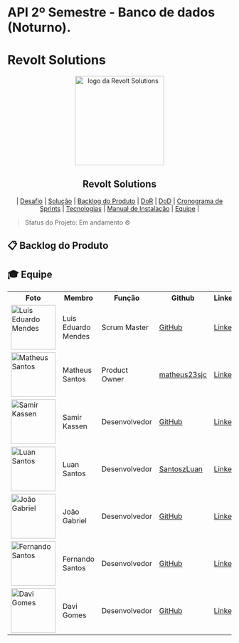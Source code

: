# API 2º Semestre - Banco de dados (Noturno).

# Revolt Solutions

<p align="center">
      <img src="settings/logo.PNG" alt="logo da Revolt Solutions" width="200">
      <h2 align="center"> Revolt Solutions</h2>
</p>

<p align="center">
  | <a href ="#desafio"> Desafio</a>  |
  <a href ="#solucao"> Solução</a>  |   
  <a href ="#backlog"> Backlog do Produto</a>  |
  <a href ="#dor">DoR</a>  |
  <a href ="#dod">DoD</a>  |
  <a href ="#sprint"> Cronograma de Sprints</a>  |
  <a href ="#tecnologias">Tecnologias</a> |
  <a href ="#manual">Manual de Instalação</a>  | 
  <a href ="#equipe"> Equipe</a> |
</p>

> Status do Projeto: Em andamento ⚙️ 
>

## 📋 Backlog do Produto <a id="backlog"></a>

## 🎓 Equipe <a id="equipe"></a>

<div align="center">
  <table>
    <tr>
      <th>Foto</th>
      <th>Membro</th>
      <th>Função</th>
      <th>Github</th>
      <th>Linkedin</th>
    </tr>
    <tr>
      <td><img src="settings/luis.jpg" alt="Luis Eduardo Mendes" width="100"></td>
      <td>Luis Eduardo Mendes</td>
      <td>Scrum Master</td>
      <td><a href="https://github.com/">GitHub</a></td>
      <td><a href="https://linkedin.com/">LinkedIn</a></td>
    </tr>
    <tr>
      <td><img src="settings/matheus.jpg" alt="Matheus Santos" width="100"></td>
      <td>Matheus Santos</td>
      <td>Product Owner</td>
      <td><a href="https://github.com/matheus23sjc">matheus23sjc</a></td>
      <td><a href="https://www.linkedin.com/in/matheussouza23sjc">LinkedIn</a></td>
    </tr>
    <tr>
      <td><img src="settings/samir.jpg" alt="Samir Kassen" width="100"></td>
      <td>Samir Kassen</td>
      <td>Desenvolvedor</td>
      <td><a href="https://github.com/">GitHub</a></td>
      <td><a href="https://linkedin.com/">LinkedIn</a></td>
    </tr>
    <tr>
      <td><img src="settings/luan.jpg" alt="Luan Santos" width="100"></td>
      <td>Luan Santos</td>
      <td>Desenvolvedor</td>
      <td><a href="https://github.com/SantoszLuan">SantoszLuan</a></td>
      <td><a href="https://www.linkedin.com/in/luansantoosz/">LinkedIn</a></td>
    </tr>
    <tr>
      <td><img src="settings/joao.jpg" alt="João Gabriel" width="100"></td>
      <td>João Gabriel</td>
      <td>Desenvolvedor</td>
      <td><a href="https://github.com/">GitHub</a></td>
      <td><a href="https://linkedin.com/">LinkedIn</a></td>
    </tr>
    <tr>
      <td><img src="settings/fernando.jpg" alt="Fernando Santos" width="100"></td>
      <td>Fernando Santos</td>
      <td>Desenvolvedor</td>
      <td><a href="https://github.com/">GitHub</a></td>
      <td><a href="https://linkedin.com/">LinkedIn</a></td>
    </tr>
    <tr>
      <td><img src="settings/davi.jpg" alt="Davi Gomes" width="100"></td>
      <td>Davi Gomes</td>
      <td>Desenvolvedor</td>
      <td><a href="https://github.com/">GitHub</a></td>
      <td><a href="https://linkedin.com/">LinkedIn</a></td>
    </tr>
  </table>
</div>
